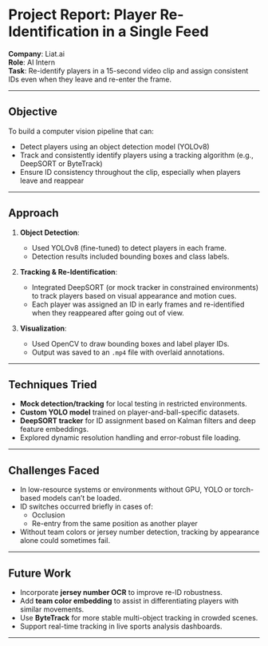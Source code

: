 # Project Report: Player Re-Identification in a Single Feed

**Company**: Liat.ai  
**Role**: AI Intern  
**Task**: Re-identify players in a 15-second video clip and assign consistent IDs even when they leave and re-enter the frame.

---

## Objective

To build a computer vision pipeline that can:
- Detect players using an object detection model (YOLOv8)
- Track and consistently identify players using a tracking algorithm (e.g., DeepSORT or ByteTrack)
- Ensure ID consistency throughout the clip, especially when players leave and reappear

---

## Approach

1. **Object Detection**:
   - Used YOLOv8 (fine-tuned) to detect players in each frame.
   - Detection results included bounding boxes and class labels.

2. **Tracking & Re-Identification**:
   - Integrated DeepSORT (or mock tracker in constrained environments) to track players based on visual appearance and motion cues.
   - Each player was assigned an ID in early frames and re-identified when they reappeared after going out of view.

3. **Visualization**:
   - Used OpenCV to draw bounding boxes and label player IDs.
   - Output was saved to an `.mp4` file with overlaid annotations.

---

## Techniques Tried

- **Mock detection/tracking** for local testing in restricted environments.
- **Custom YOLO model** trained on player-and-ball-specific datasets.
- **DeepSORT tracker** for ID assignment based on Kalman filters and deep feature embeddings.
- Explored dynamic resolution handling and error-robust file loading.

---

##  Challenges Faced

- In low-resource systems or environments without GPU, YOLO or torch-based models can’t be loaded.
- ID switches occurred briefly in cases of:
  - Occlusion
  - Re-entry from the same position as another player
- Without team colors or jersey number detection, tracking by appearance alone could sometimes fail.

---

## Future Work

- Incorporate **jersey number OCR** to improve re-ID robustness.
- Add **team color embedding** to assist in differentiating players with similar movements.
- Use **ByteTrack** for more stable multi-object tracking in crowded scenes.
- Support real-time tracking in live sports analysis dashboards.

---



